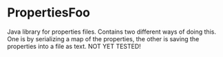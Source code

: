 # PropertiesFoo
Java library for properties files. Contains two different ways of doing this. One is by serializing a map of the properties, the other is saving the properties into a file as text. NOT YET TESTED!

